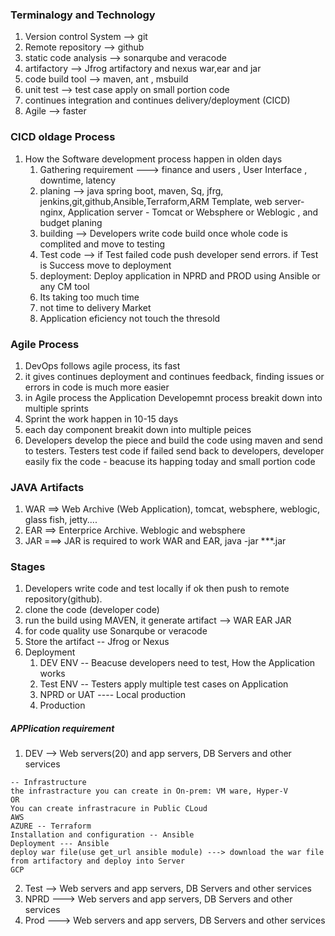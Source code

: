 ### Terminalogy and Technology 
  1. Version control System --> git
  2. Remote repository --> github 
  3. static code analysis --> sonarqube and veracode
  4. artifactory --> Jfrog artifactory and nexus war,ear and jar
  5. code build tool --> maven, ant , msbuild 
  6. unit test --> test case apply on small portion code
  7. continues integration and continues delivery/deployment (CICD)
  8. Agile --> faster 

### CICD oldage Process
  1. How the Software development process happen in olden days 
      1. Gathering requirement ---> finance and users , User Interface , downtime, latency 
      2. planing --> java spring boot, maven, Sq, jfrg, jenkins,git,github,Ansible,Terraform,ARM Template, web server- nginx, Application server - Tomcat or Websphere or Weblogic , and budget planing 
      3. building --> Developers write code build once whole code is complited and move to testing 
      4. Test code --> if Test failed code push developer send errors. if Test is Success move to deployment 
      5. deployment: Deploy application in NPRD and PROD using Ansible or any CM tool
      6. Its taking too much time
      7. not time to delivery Market
      8. Application eficiency not touch the thresold 

### Agile Process 
  1. DevOps follows agile process, its fast 
  2. it gives continues deployment and continues feedback, finding issues or errors in code is much more easier 
  3. in Agile process the Application Developemnt process breakit down into multiple sprints 
  4. Sprint the work happen in 10-15 days 
  5. each day component breakit down into multiple peices 
  6. Developers develop the piece and build the code using maven and send to testers. Testers test code if failed send back to developers, developer easily fix the code - beacuse its happing today and small portion code  

### JAVA Artifacts 
  1. WAR ==> Web Archive (Web Application), tomcat, websphere, weblogic, glass fish, jetty....
  2. EAR ==> Enterprice Archive. Weblogic and websphere
  3. JAR  ===> JAR is required to work WAR and EAR, java -jar ***.jar
### Stages 
  1. Developers write code and test locally if ok then push to remote repository(github).
  2. clone the code (developer code)
  3. run the build using MAVEN, it generate artifact --> WAR EAR JAR
  4. for code quality use Sonarqube or veracode 
  5. Store the artifact -- Jfrog or Nexus
  6. Deployment 
       1. DEV ENV  -- Beacuse developers need to test, How the Application works 
       2. Test ENV -- Testers apply multiple test cases on Application 
       3. NPRD or UAT ---- Local production 
       4. Production  



##### APPlication requirement 
   1. DEV --> Web servers(20) and app servers, DB Servers and other services 
   ```
   -- Infrastructure 
   the infrastracture you can create in On-prem: VM ware, Hyper-V 
   OR 
   You can create infrastracure in Public CLoud  
   AWS 
   AZURE -- Terraform 
   Installation and configuration -- Ansible 
   Deployment --- Ansible 
   deploy war file(use get_url ansible module) ---> download the war file from artifactory and deploy into Server 
   GCP
   ```` 
 2. Test --> Web servers and app servers, DB Servers and other services
 3. NPRD  ---> Web servers and app servers, DB Servers and other services
 4. Prod  ---> Web servers and app servers, DB Servers and other services

